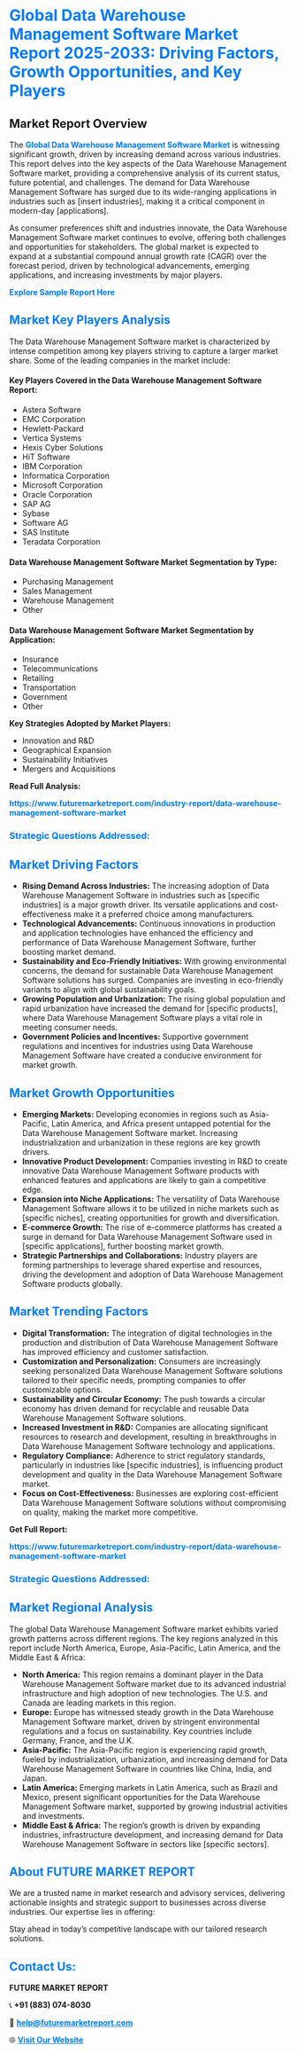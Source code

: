 <h1 style="color: #007BFF;">Global Data Warehouse Management Software Market Report 2025-2033: Driving Factors, Growth Opportunities, and Key Players</h1>

<section id="overview">
<h2>Market Report Overview</h2>
<p>The <a href="https://www.futuremarketreport.com/industry-report/data-warehouse-management-software-market" style="color: #007BFF; text-decoration: none;"><strong>Global Data Warehouse Management Software Market</strong></a> is witnessing significant growth, driven by increasing demand across various industries. This report delves into the key aspects of the Data Warehouse Management Software market, providing a comprehensive analysis of its current status, future potential, and challenges. The demand for Data Warehouse Management Software has surged due to its wide-ranging applications in industries such as [insert industries], making it a critical component in modern-day [applications].</p>
<p>As consumer preferences shift and industries innovate, the Data Warehouse Management Software market continues to evolve, offering both challenges and opportunities for stakeholders. The global market is expected to expand at a substantial compound annual growth rate (CAGR) over the forecast period, driven by technological advancements, emerging applications, and increasing investments by major players.</p>
</section>

<section id="overview">
<p><a href="https://www.futuremarketreport.com/request-sample/reportId=62697" style="color: #007BFF; text-decoration: none;"><strong>Explore Sample Report Here</strong></a></p>
</section>

<section id="key-players">
<h2 style="color: #007BFF;">Market Key Players Analysis</h2>
<p>The Data Warehouse Management Software market is characterized by intense competition among key players striving to capture a larger market share. Some of the leading companies in the market include:</p>
<h4>Key Players Covered in the Data Warehouse Management Software Report:</h4>
<ul><li>Astera Software</li><li>EMC Corporation</li><li>Hewlett-Packard</li><li>Vertica Systems</li><li>Hexis Cyber Solutions</li><li>HiT Software</li><li>IBM Corporation</li><li>Informatica Corporation</li><li>Microsoft Corporation</li><li>Oracle Corporation</li><li>SAP AG</li><li>Sybase</li><li>Software AG</li><li>SAS Institute</li><li>Teradata Corporation</li></ul>
<h4>Data Warehouse Management Software Market Segmentation by Type:</h4>
<ul><li>Purchasing Management</li><li>Sales Management</li><li>Warehouse Management</li><li>Other</li></ul>

<h4>Data Warehouse Management Software Market Segmentation by Application:</h4>
<ul><li>Insurance</li><li>Telecommunications</li><li>Retailing</li><li>Transportation</li><li>Government</li><li>Other</li></ul>
<p><strong>Key Strategies Adopted by Market Players:</strong></p>
<ul>
<li>Innovation and R&D</li>
<li>Geographical Expansion</li>
<li>Sustainability Initiatives</li>
<li>Mergers and Acquisitions</li>
</ul>
</section>

<section>
<p><strong>Read Full Analysis: </strong></p><a href="https://www.futuremarketreport.com/industry-report/data-warehouse-management-software-market" style="color: #007BFF; text-decoration: none;"><strong>https://www.futuremarketreport.com/industry-report/data-warehouse-management-software-market</strong></a>
<h3 style="color: #007BFF;">Strategic Questions Addressed:</h3>
</section>

<section id="driving-factors">
<h2 style="color: #007BFF;">Market Driving Factors</h2>
<ul>
<li><strong>Rising Demand Across Industries:</strong> The increasing adoption of Data Warehouse Management Software in industries such as [specific industries] is a major growth driver. Its versatile applications and cost-effectiveness make it a preferred choice among manufacturers.</li>
<li><strong>Technological Advancements:</strong> Continuous innovations in production and application technologies have enhanced the efficiency and performance of Data Warehouse Management Software, further boosting market demand.</li>
<li><strong>Sustainability and Eco-Friendly Initiatives:</strong> With growing environmental concerns, the demand for sustainable Data Warehouse Management Software solutions has surged. Companies are investing in eco-friendly variants to align with global sustainability goals.</li>
<li><strong>Growing Population and Urbanization:</strong> The rising global population and rapid urbanization have increased the demand for [specific products], where Data Warehouse Management Software plays a vital role in meeting consumer needs.</li>
<li><strong>Government Policies and Incentives:</strong> Supportive government regulations and incentives for industries using Data Warehouse Management Software have created a conducive environment for market growth.</li>
</ul>
</section>

<section id="growth-opportunities">
<h2 style="color: #007BFF;">Market Growth Opportunities</h2>
<ul>
<li><strong>Emerging Markets:</strong> Developing economies in regions such as Asia-Pacific, Latin America, and Africa present untapped potential for the Data Warehouse Management Software market. Increasing industrialization and urbanization in these regions are key growth drivers.</li>
<li><strong>Innovative Product Development:</strong> Companies investing in R&D to create innovative Data Warehouse Management Software products with enhanced features and applications are likely to gain a competitive edge.</li>
<li><strong>Expansion into Niche Applications:</strong> The versatility of Data Warehouse Management Software allows it to be utilized in niche markets such as [specific niches], creating opportunities for growth and diversification.</li>
<li><strong>E-commerce Growth:</strong> The rise of e-commerce platforms has created a surge in demand for Data Warehouse Management Software used in [specific applications], further boosting market growth.</li>
<li><strong>Strategic Partnerships and Collaborations:</strong> Industry players are forming partnerships to leverage shared expertise and resources, driving the development and adoption of Data Warehouse Management Software products globally.</li>
</ul>
</section>

<section id="trending-factors">
<h2 style="color: #007BFF;">Market Trending Factors</h2>
<ul>
<li><strong>Digital Transformation:</strong> The integration of digital technologies in the production and distribution of Data Warehouse Management Software has improved efficiency and customer satisfaction.</li>
<li><strong>Customization and Personalization:</strong> Consumers are increasingly seeking personalized Data Warehouse Management Software solutions tailored to their specific needs, prompting companies to offer customizable options.</li>
<li><strong>Sustainability and Circular Economy:</strong> The push towards a circular economy has driven demand for recyclable and reusable Data Warehouse Management Software solutions.</li>
<li><strong>Increased Investment in R&D:</strong> Companies are allocating significant resources to research and development, resulting in breakthroughs in Data Warehouse Management Software technology and applications.</li>
<li><strong>Regulatory Compliance:</strong> Adherence to strict regulatory standards, particularly in industries like [specific industries], is influencing product development and quality in the Data Warehouse Management Software market.</li>
<li><strong>Focus on Cost-Effectiveness:</strong> Businesses are exploring cost-efficient Data Warehouse Management Software solutions without compromising on quality, making the market more competitive.</li>
</ul>
</section>

<section>
<p><strong>Get Full Report: </strong></p><a href="https://www.futuremarketreport.com/industry-report/data-warehouse-management-software-market" style="color: #007BFF; text-decoration: none;"><strong>https://www.futuremarketreport.com/industry-report/data-warehouse-management-software-market</strong></a>
<h3 style="color: #007BFF;">Strategic Questions Addressed:</h3>
</section>


<section id="regional-analysis">
<h2 style="color: #007BFF;">Market Regional Analysis</h2>
<p>The global Data Warehouse Management Software market exhibits varied growth patterns across different regions. The key regions analyzed in this report include North America, Europe, Asia-Pacific, Latin America, and the Middle East & Africa:</p>
<ul>
<li><strong>North America:</strong> This region remains a dominant player in the Data Warehouse Management Software market due to its advanced industrial infrastructure and high adoption of new technologies. The U.S. and Canada are leading markets in this region.</li>
<li><strong>Europe:</strong> Europe has witnessed steady growth in the Data Warehouse Management Software market, driven by stringent environmental regulations and a focus on sustainability. Key countries include Germany, France, and the U.K.</li>
<li><strong>Asia-Pacific:</strong> The Asia-Pacific region is experiencing rapid growth, fueled by industrialization, urbanization, and increasing demand for Data Warehouse Management Software in countries like China, India, and Japan.</li>
<li><strong>Latin America:</strong> Emerging markets in Latin America, such as Brazil and Mexico, present significant opportunities for the Data Warehouse Management Software market, supported by growing industrial activities and investments.</li>
<li><strong>Middle East & Africa:</strong> The region’s growth is driven by expanding industries, infrastructure development, and increasing demand for Data Warehouse Management Software in sectors like [specific sectors].</li>
</ul>
</section>

<footer>
<h2 style="color: #007BFF;">About FUTURE MARKET REPORT</h2>
<p>We are a trusted name in market research and advisory services, delivering actionable insights and strategic support to businesses across diverse industries. Our expertise lies in offering:</p>

<p>Stay ahead in today’s competitive landscape with our tailored research solutions.</p>

<h2 style="color: #007BFF;">Contact Us:</h2>
<p><strong>FUTURE MARKET REPORT</strong></p>
<p>📞 <strong>+91 (883) 074-8030</strong></p>
<p>📧 <strong><a href="mailto:help@futuremarketreport.com" style="color: #007BFF;">help@futuremarketreport.com</a></strong></p>
<p>🌐 <strong><a href="https://www.futuremarketreport.com/" style="color: #007BFF;">Visit Our Website</a></strong></p>
</footer>